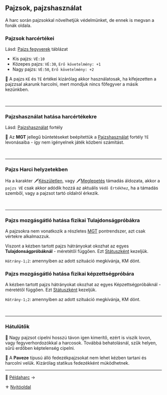 ## Pajzsok, pajzshasználat

A harc során pajzsokkal növelhetjük védelmünket, de ennek is megvan a fonák oldala.

### Pajzsok harcértékei

Lásd: [Pajzs fegyverek](068_09_pajzs_fegyverek.md) táblázat

- Kis pajzs: `VÉ:10`
- Közepes pajzs: `VÉ:30`, `Erő követelmény: +1`
- Nagy pajzs: `VÉ:50`, `Erő követelmény: +2`

🔆 A pajzs `KÉ` és `TÉ` értékei kizárólag akkor használatosak, ha kifejezetten a pajzzsal akarunk harcolni, mert mondjuk nincs főfegyver a másik kezünkben.

<br />

---
### Pajzshasználat hatása harcértékekre

Lásd: [Pajzshasználat](fortelyok.harci/pajzshasznalat.md) fortély

🔆 Az **MGT** jellegű büntetéseket beépítettük a [Pajzshasználat](fortelyok.harci/pajzshasznalat.md) fortély `TÉ` levonásaiba - így nem igényelnek játék közbeni számítást.

<br />

---
### Pajzs Harci helyzetekben

Ha a karakter 🗡️[Készületlen](065_01_harci_helyzetek.md#k%C3%A9sz%C3%BCletlens%C3%A9g), vagy 🗡️[Meglepetés](065_01_harci_helyzetek.md#meglepet%C3%A9s) támadás áldozata, akkor a `pajzs VÉ` csak akkor adódik hozzá az aktuális `Védő Értékhez`, ha a támadás szemből, vagy a pajzsot tartó oldalról érkezik.

<br />

---
### Pajzs mozgásgátló hatása fizikai Tulajdonságpróbákra

A pajzsokra nem vonatkozik a részletes [MGT](069_03_MGT.md) pontrendszer, azt csak vértekre alkalmazzuk.

Viszont a kézben tartott pajzs hátrányokat okozhat az egyes **Tulajdonságpróbáknál** - méretétől függően. Ezt [Státuszként](082_statuszok.md#%EF%B8%8F-pajzs-akad%C3%A1lyoztat%C3%A1sa-1-2) kezeljük.

`Hátrány-1;2`: amennyiben az adott szituáció megkívánja, KM dönt.

### Pajzs mozgásgátló hatása fizikai képzettségpróbára

A kézben tartott pajzs hátrányokat okozhat az egyes Képzettségpróbáknál - méretétől függően. Ezt [Státuszként](082_statuszok.md#%EF%B8%8F-pajzs-akad%C3%A1lyoztat%C3%A1sa-1-2) kezeljük.

`Hátrány-1;2`: amennyiben az adott szituáció megkívánja, KM dönt.

<br />

---
### Hátulütők

🔆 Nagy pajzsot cipelni hosszú távon igen kimerítő, ezért is viszik lovon, vagy fegyverhordozókkal a harcosok. Továbbá behatolásnál, szűk helyen, sűrű erdőben képtelenség cipelni.

🔆 A **Paveze** típusú álló fedezékpajzsokat nem lehet kézben tartani és harcolni velük. Kizárólag statikus fedezékként múködhetnek.

---

🔗 [Példaharc](064_03_peldaharc.md) →

⚜️ [Nyitóoldal](start.md#6-harcrendszer-%EF%B8%8F)
